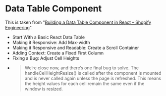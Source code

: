 # Data Table Component

This is taken from "[Building a Data Table Component in React – Shopify Engineering](https://engineering.shopify.com/blogs/engineering/building-data-table-component-react)".

- Start With a Basic React Data Table
- Making it Responsive: Add Max-width
- Making it Responsive and Readable: Create a Scroll Container
- Adding Context: Create a Fixed First Column
- Fixing a Bug: Adjust Cell Heights
- > We’re close now, and there’s one final bug to solve. The handleCellHeightResize() is called after the component is mounted and is never called again unless the page is refreshed. This means the height values for each cell remain the same even if the window is resized.
